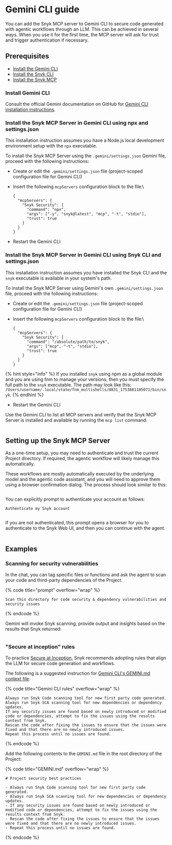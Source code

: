 # Gemini CLI guide

You can add the Snyk MCP server to Gemini CLI to secure code generated with agentic workflows through an LLM. This can be achieved in several ways. When you use it for the first time, the MCP server will ask for trust and trigger authentication if necessary.

## Prerequisites

* [Install the Gemini CLI](gemini-cli-guide.md#install-gemini-cli)
* [Install the Snyk CLI](../../../developer-tools/snyk-cli/install-or-update-the-snyk-cli/)
* [Install the Snyk MCP](gemini-cli-guide.md#install-the-snyk-mcp-server-in-github-copilot)

### Install Gemini CLI

Consult the official Gemini documentation on GitHub for [Gemini CLI installation instructions](https://github.com/google-gemini/gemini-cli).

### Install the Snyk MCP Server in Gemini CLI using npx and settings.json

This installation instruction assumes you have a Node.js local development environment setup with the `npx` executable.

To install the Snyk MCP Server using the `.gemini/settings.json` Gemini file, proceed with the following instructions:

* Create or edit the `.gemini/settings.json` file (project-scoped configuration file for Gemini CLI)
*   Insert the following `mcpServers` configuration block to the file:\


    ```
    {
      "mcpServers": {
        "Snyk Security": {
          "command": "npx",
          "args": ["-y", "snyk@latest", "mcp", "-t", "stdio"],
          "trust": true
        }
      }
    }
    ```
* Restart the Gemini CLI

### Install the Snyk MCP Server in Gemini CLI using Snyk CLI and settings.json

This installation instruction assumes you have installed the Snyk CLI and the `snyk` executable is available in your system's path.

To install the Snyk MCP Server using Gemini's own `.gemini/settings.json` file, proceed with the following instructions:

* Create or edit the `.gemini/settings.json` file (project-scoped configuration file for Gemini CLI)
*   Insert the following `mcpServers` configuration block to the file:\


    ```
    {
      "mcpServers": {
        "Snyk Security": {
          "command": "/absolute/path/to/snyk",
          "args": ["mcp", "-t", "stdio"],
          "trust": true
        }
      }
    }
    ```



{% hint style="info" %}
&#x20;If you installed `snyk` using npm as a global module and you are using fnm to manage your versions, then you must specify the full path to the `snyk` executable. The path may look like this: `/Users/username/.local/state/fnm_multishells/8831_1753881185071/bin/snyk`.
{% endhint %}

* Restart the Gemini CLI

Use the Gemini CLI to list all MCP servers and verify that the Snyk MCP Server is installed and available by running the `mcp list` command.

<figure><img src="../../../.gitbook/assets/image (16).png" alt=""><figcaption></figcaption></figure>

## Setting up the Snyk MCP Server

As a one-time setup, you may need to authenticate and trust the current Project directory. If required, the agentic workflow will likely manage this automatically.

These workflows are mostly automatically executed by the underlying model and the agentic code assistant, and you will need to approve them using a browser confirmation dialog. The process should look similar to this:

<figure><img src="../../../.gitbook/assets/image (17).png" alt=""><figcaption></figcaption></figure>

You can explicitly prompt to authenticate your account as follows:

```
Authenticate my Snyk account
```

<figure><img src="../../../.gitbook/assets/image (18).png" alt=""><figcaption></figcaption></figure>

If you are not authenticated, this prompt opens a browser for you to authenticate to the Snyk Web UI, and then you can continue with the agent.

<figure><img src="../../../.gitbook/assets/image (19).png" alt=""><figcaption></figcaption></figure>

## Examples

### Scanning for security vulnerabilities

In the chat, you can tag specific files or functions and ask the agent to scan your code and third-party dependencies of the Project.

{% code title="prompt" overflow="wrap" %}
```
Scan this directory for code security & dependency vulnerabilities and security issues
```
{% endcode %}

Gemini will invoke Snyk scanning, provide output and insights based on the results that Snyk returned:

<figure><img src="../../../.gitbook/assets/image (20).png" alt=""><figcaption></figcaption></figure>

### "Secure at inception" rules

To practice [Secure at Inception](https://snyk.io/solutions/secure-ai-generated-code/), Snyk recommends adopting rules that align the LLM for secure code generation and workflows.

The following is a suggested instruction for [Gemini CLI's GEMINI.md context file](https://github.com/google-gemini/gemini-cli/blob/main/docs/cli/configuration.md#context-files-hierarchical-instructional-context):

{% code title="Gemini CLI rules" overflow="wrap" %}
```
Always run Snyk Code scanning tool for new first party code generated.
Always run Snyk SCA scanning tool for new dependencies or dependency updates.
If any security issues are found based on newly introduced or modified code or dependencies, attempt to fix the issues using the results context from Snyk.
Rescan the code after fixing the issues to ensure that the issues were fixed and that there are no newly introduced issues.
Repeat this process until no issues are found.
```
{% endcode %}

Add the following contents to the `GEMINI.md` file in the root directory of the Project:

{% code title="GEMINI.md" overflow="wrap" %}
```
# Project security best practices

- Always run Snyk Code scanning tool for new first party code generated.
- Always run Snyk SCA scanning tool for new dependencies or dependency updates.
- If any security issues are found based on newly introduced or modified code or dependencies, attempt to fix the issues using the results context from Snyk.
- Rescan the code after fixing the issues to ensure that the issues were fixed and that there are no newly introduced issues.
- Repeat this process until no issues are found.
```
{% endcode %}
